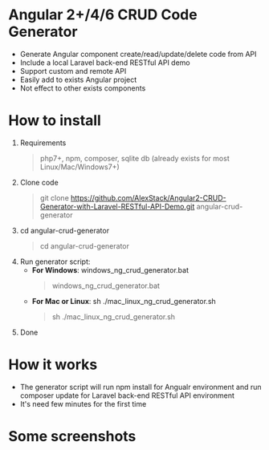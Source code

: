 # Angular 2+/4/6 CRUD Code Generator
- Generate Angular component create/read/update/delete code from API
- Include a local Laravel back-end RESTful API demo
- Support custom and remote API 
- Easily add to exists Angular project
- Not effect to other exists components

# How to install
1. Requirements
    > php7+, npm, composer, sqlite db (already exists for most Linux/Mac/Windows7+)
2. Clone code
    > git clone https://github.com/AlexStack/Angular2-CRUD-Generator-with-Laravel-RESTful-API-Demo.git angular-crud-generator
3. cd angular-crud-generator
    > cd angular-crud-generator
4. Run generator script:
    - **For Windows**: windows_ng_crud_generator.bat
        > windows_ng_crud_generator.bat
    - **For Mac or Linux**: sh ./mac_linux_ng_crud_generator.sh
        > sh ./mac_linux_ng_crud_generator.sh
5. Done

# How it works
- The generator script will run npm install for Angualr environment and run composer update for Laravel back-end RESTful API environment
- It's need few minutes for the first time

# Some screenshots

